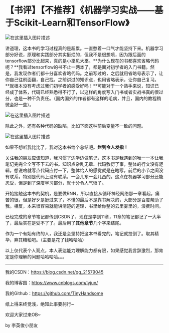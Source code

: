 # 【书评】【不推荐】《机器学习实战——基于Scikit-Learn和TensorFlow》

![在这里插入图片描述](https://img-blog.csdnimg.cn/2020090316425294.png?x-oss-process=image/watermark,type_ZmFuZ3poZW5naGVpdGk,shadow_10,text_aHR0cHM6Ly9ibG9nLmNzZG4ubmV0L3FxXzIxNTc5MDQ1,size_16,color_FFFFFF,t_70#pic_center)

讲道理，这本书的学习过程真的是超累。一直憋着一口气才能坚持下来。机器学习部分好说，原理和实践部分其实挺烂的，但我不是很想喷，因为跟后面的tensorflow部分比起来，真的是小巫见大巫。**为什么现在的书都喜欢省略代码呢？**我看过tensorflow的书不止一两本了，都是面对初学者的入门书籍。然是，我发现作者们都十分喜欢省略代码。之前写过的，之后就用省略号表示了，让你自己往前面翻，自己找。之前讲过的知识点，也用省略表示，让你自己复习。**就根本没有考虑过我们初学者的感受好吗！**可能对于一个熟手来说，知识已经成了体系，代码已经熟悉得不行了，以这样的角度写入门书或者实战书真的很过分，也是一种不负责任。（国内国外的作者都有这样的毛病，并且，国内的教程稍微会好一些）。

![在这里插入图片描述](https://img-blog.csdnimg.cn/20200908104313447.png?x-oss-process=image/watermark,type_ZmFuZ3poZW5naGVpdGk,shadow_10,text_aHR0cHM6Ly9ibG9nLmNzZG4ubmV0L3FxXzIxNTc5MDQ1,size_16,color_FFFFFF,t_70#pic_center)

除此之外，还有各种代码的缺陷，比如下面这种前后变量不一致的问题。

![在这里插入图片描述](https://img-blog.csdnimg.cn/20200908173300343.png?x-oss-process=image/watermark,type_ZmFuZ3poZW5naGVpdGk,shadow_10,text_aHR0cHM6Ly9ibG9nLmNzZG4ubmV0L3FxXzIxNTc5MDQ1,size_16,color_FFFFFF,t_70#pic_center)

如果不想听我比比了，我对这本书给个总结吧。**烂到令人发指！**

关注我的朋友应该知道，我习惯了边学边做笔记，这本书是我遇到的唯一一本让我笔记完完全全写不下去的书。知识点杂乱无章、代码敷衍了事，整体的行文没有逻辑，想说啥就写点代码应付一下，整体给人的感觉就是在瞎写，前后的小节之间没有联系，特别是代码上没有联系，一会儿东一会儿西的。这点在机器学习部分还能忍受，但是到了深度学习部分，就十分令人气愤了。

开始接触这本书的契机，是要做RNN，所以直接从循环神经网络那一章看起，痛苦的很，但是好歹是挺过来了，不懂的最后不是靠书解决的，大部分是百度帮助了我。相反，本来很容易就能讲清楚的道理，书里给你整的云里雾里的，浪费时间。

已经完成的章节笔记都传到CSDN了，现在是学到11章，11章的笔记都记了一大半了，最后实在是受不了了。最后用了**其他章节**几个字来结尾。

作为一个有始有终的人，我还是会坚持把这本书看完的，笔记就拉倒了。取其精华，弃其糟粕吧。（主要是花了钱哈哈哈）

以上仅代表个人观点，本人表达能力理解能力都有限，如果感觉我言辞激烈，那肯定是你理解的问题哈哈哈哈。。。

------

我的CSDN：https://blog.csdn.net/qq_21579045

我的博客园：https://www.cnblogs.com/lyjun/

我的Github：https://github.com/TinyHandsome

纸上得来终觉浅，绝知此事要躬行~

欢迎大家过来OB~

by 李英俊小朋友